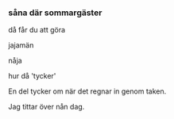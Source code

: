 ### såna där sommargäster

då får du att göra

jajamän

nåja

hur då 'tycker'

En del tycker om när det regnar in genom taken.

Jag tittar över nån dag.


<!--stackedit_data:
eyJoaXN0b3J5IjpbOTQ5OTYxMDQxLC0xNzgwNTU2OTE3LDE5OT
g3MDk0MDEsLTg4NTUxNjM3NF19
-->